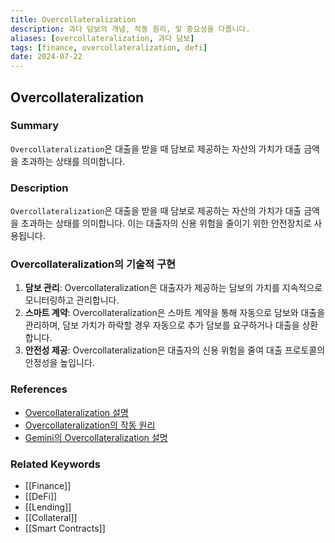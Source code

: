 ```yaml
---
title: Overcollateralization
description: 과다 담보의 개념, 작동 원리, 및 중요성을 다룹니다.
aliases: [overcollateralization, 과다 담보]
tags: [finance, overcollateralization, defi]
date: 2024-07-22
---
```


## Overcollateralization

### Summary

`Overcollateralization`은 대출을 받을 때 담보로 제공하는 자산의 가치가 대출 금액을 초과하는 상태를 의미합니다.

### Description

`Overcollateralization`은 대출을 받을 때 담보로 제공하는 자산의 가치가 대출 금액을 초과하는 상태를 의미합니다. 이는 대출자의 신용 위험을 줄이기 위한 안전장치로 사용됩니다.

### Overcollateralization의 기술적 구현

1. **담보 관리**: Overcollateralization은 대출자가 제공하는 담보의 가치를 지속적으로 모니터링하고 관리합니다.
2. **스마트 계약**: Overcollateralization은 스마트 계약을 통해 자동으로 담보와 대출을 관리하며, 담보 가치가 하락할 경우 자동으로 추가 담보를 요구하거나 대출을 상환합니다.
3. **안전성 제공**: Overcollateralization은 대출자의 신용 위험을 줄여 대출 프로토콜의 안정성을 높입니다.

### References

- [Overcollateralization 설명](https://en.wikipedia.org/wiki/Overcollateralization)
- [Overcollateralization의 작동 원리](https://www.investopedia.com/terms/o/overcollateralization.asp)
- [Gemini의 Overcollateralization 설명](https://www.gemini.com/cryptopedia/search?query=overcollateralization)

### Related Keywords

- [[Finance]]
- [[DeFi]]
- [[Lending]]
- [[Collateral]]
- [[Smart Contracts]]
